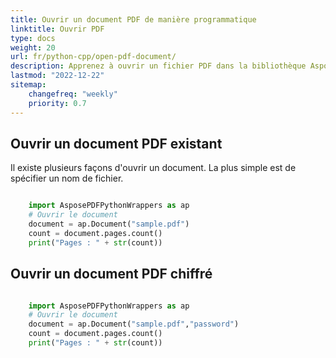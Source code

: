 ```yaml
---
title: Ouvrir un document PDF de manière programmatique
linktitle: Ouvrir PDF
type: docs
weight: 20
url: fr/python-cpp/open-pdf-document/
description: Apprenez à ouvrir un fichier PDF dans la bibliothèque Aspose.PDF pour Python via C++. Vous pouvez ouvrir un PDF existant, un document à partir d'un flux et un document PDF chiffré.
lastmod: "2022-12-22"
sitemap:
    changefreq: "weekly"
    priority: 0.7
---
```


## Ouvrir un document PDF existant

Il existe plusieurs façons d'ouvrir un document. La plus simple est de spécifier un nom de fichier.

```python

    import AsposePDFPythonWrappers as ap
    # Ouvrir le document
    document = ap.Document("sample.pdf")
    count = document.pages.count()
    print("Pages : " + str(count))
```

## Ouvrir un document PDF chiffré

```python

    import AsposePDFPythonWrappers as ap
    # Ouvrir le document
    document = ap.Document("sample.pdf","password")
    count = document.pages.count()
    print("Pages : " + str(count))
```